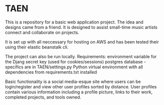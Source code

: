 # TAEN

This is a repository for a basic web application project. The idea and designs came from a friend. It is designed to assist small-time music artists connect and collaborate on projects.

It is set up with all neccessary for hosting on AWS and has been tested their using their elastic beanstalk cli. 

The project can also be run locally.
Requirements:
    environment variable for the Djang secret key (used for cookies/sessions)
    postgres database - specifics are in TAEN/settings.py
    Python virtual environment with all dependencies from requirements.txt installed

Basic functionality is a social media-esque site where users can be login/register and view other user profiles sorted by distance. User profiles contain various information including a profile picture, links to their work, completed projects, and tools owned.
